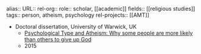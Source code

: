 alias::
URL::
rel-org::
role:: scholar, [[academic]]
fields:: [[religious studies]]
tags:: person, atheism, psychology
rel-projects:: [[AMT]]


- Doctoral dissertation, University of Warwick, UK
	- [Psychological Type and Atheism: Why some people are more likely than others to give up God](http://wrap.warwick.ac.uk/76588/1/WRAP_THESIS_Baker_2014.pdf)
	- 2015
